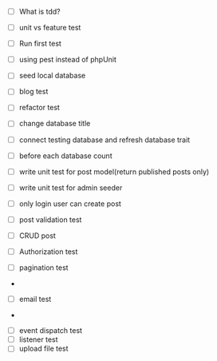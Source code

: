 - [ ] What is tdd?
- [ ] unit vs feature test
- [ ] Run first test
- [ ] using pest instead of phpUnit
- [ ] seed local database
- [ ] blog test
- [ ] refactor test
- [ ] change database title

- [ ] connect testing database and refresh database trait

- [ ] before each database count

- [ ] write unit test for post model(return published posts only)
- [ ] write unit test for admin seeder

- [ ] only login user can create post
- [ ] post validation test
- [ ] CRUD post

- [ ] Authorization test
- [ ] pagination test
- 
- [ ] email test
- 
- [ ] event dispatch test
- [ ] listener test 
- [ ] upload file test
